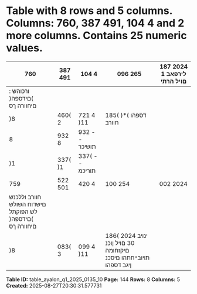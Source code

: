 # Table with 8 rows and 5 columns. Columns: 760, 387 491, 104 4 and 2 more columns. Contains 25 numeric values.

| 760 | 387 491 | 104 4 | 096 265 | 187 2024 לירפאב 1 םויל הרתי |
|---|---|---|---|---|
| : ורכוהש )םידספה( םיחוורה ךס |  |  |  |  |
| )8 | 460( 2 | 721 4 )11 | 185( )*( דספהו חוורב |  |
| 8 | 932 8 | 932 - - תושיכר |  |  |
| )1 | 337( )1 | 337( - - תוריכמ |  |  |
| 759 | 522 501 | 420 4 | 100 254 | 002 2024 | ינויב 30 םויל הרתי |
| חוורב וללכנש םישדוח השולש לש הפוקתל )םידספה( םיחוורה ךס |  |  |  |  |
| )8 | 083( 3 | 099 4 )11 | 186( 2024 ינויב 30 םויל ןוכנ םיקזחומה תויובייחתהו םיסכנ ןיגב דספהו |  |

**Table ID:** table_ayalon_q1_2025_0135_10
**Page:** 144
**Rows:** 8
**Columns:** 5
**Created:** 2025-08-27T20:30:31.577731
